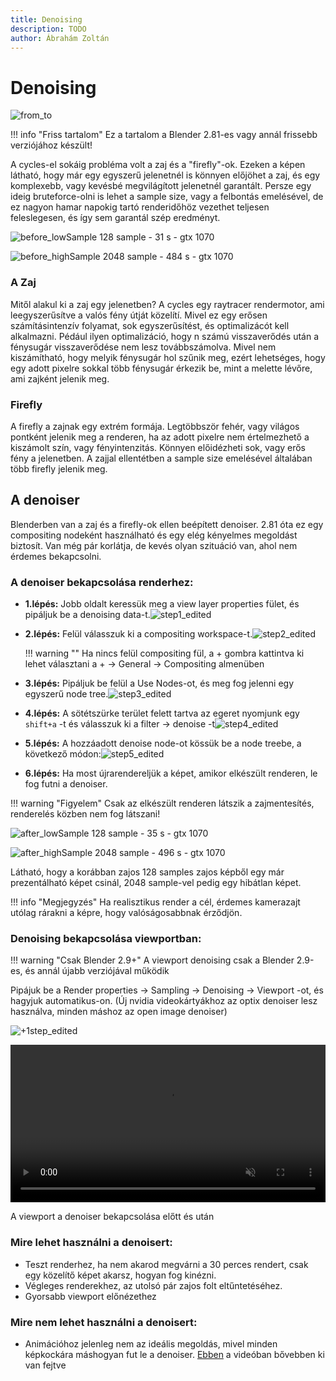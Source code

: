 ```yaml
---
title: Denoising
description: TODO
author: Ábrahám Zoltán
---
```


# Denoising

![from_to](denoising/from_to.jpg)

!!! info "Friss tartalom"
    Ez a tartalom a Blender 2.81-es vagy annál frissebb verziójához készült!

A cycles-el sokáig probléma volt a zaj és a "firefly"-ok. Ezeken a képen látható, hogy már egy egyszerű jelenetnél is könnyen előjöhet a zaj, és egy komplexebb, vagy kevésbé megvilágított jelenetnél garantált. Persze egy ideig bruteforce-olni is lehet a sample size, vagy a felbontás emelésével, de ez nagyon hamar napokig tartó renderidőhöz vezethet teljesen feleslegesen, és így sem garantál szép eredményt.

![before_lowSample](denoising/before_lowSample.png) 128 sample - 31 s - gtx 1070

![before_highSample](denoising/before_highSample.png) 2048 sample - 484 s - gtx 1070

### A Zaj

Mitől alakul ki a zaj egy jelenetben? A cycles egy raytracer rendermotor, ami leegyszerűsítve a valós fény útját közelítí. Mivel ez egy erősen számításintenzív folyamat, sok egyszerűsítést, és optimalizácót kell alkalmazni. Pédául ilyen optimalizáció, hogy n számú visszaverődés után a fénysugár visszaverődése nem lesz továbbszámolva. Mivel nem kiszámítható, hogy melyik fénysugár hol szűnik meg, ezért lehetséges, hogy egy adott pixelre sokkal több fénysugár érkezik be, mint a melette lévőre, ami zajként jelenik meg.

### Firefly

A firefly a zajnak egy extrém formája. Legtöbbször fehér, vagy világos pontként jelenik meg a renderen, ha az adott pixelre nem értelmezhető a kiszámolt szín, vagy fényintenzitás. Könnyen előidézheti sok, vagy erős fény a jelenetben. A zajjal ellentétben a sample size emelésével általában több firefly jelenik meg.

## A denoiser

Blenderben van a zaj és a firefly-ok ellen beépített denoiser. 2.81 óta ez egy compositing nodeként használható és egy elég kényelmes megoldást biztosít. Van még pár korlátja, de kevés olyan szituáció van, ahol nem érdemes bekapcsolni.

### A denoiser bekapcsolása renderhez:

- **1.lépés:** Jobb oldalt keressük meg a view layer properties fület, és pipáljuk be a denoising data-t.![step1_edited](denoising/step1_edited.png)

- **2.lépés:** Felül válasszuk ki a compositing workspace-t.![step2_edited](denoising/step2_edited.png)

    !!! warning ""
        Ha nincs felül compositing fül, a + gombra kattintva ki lehet választani a + &rarr; General &rarr; Compositing almenüben

- **3.lépés:** Pipáljuk be felül a Use Nodes-ot, és meg fog jelenni egy egyszerű node tree.![step3_edited](denoising/step3_edited.png)

- **4.lépés:** A sötétszürke terület felett tartva az egeret nyomjunk egy ``shift+a`` -t és válasszuk ki a filter &rarr; denoise -t![step4_edited](denoising/step4_edited.png)

- **5.lépés:** A hozzáadott denoise node-ot kössük be a node treebe, a következő módon:![step5_edited](denoising/step5_edited.png)

- **6.lépés:** Ha most újrarendereljük a képet, amikor elkészült renderen, le fog futni a denoiser.

!!! warning "Figyelem"
    Csak az elkészült renderen látszik a zajmentesítés, renderelés közben nem fog látszani!

![after_lowSample](denoising/after_lowSample.png) 128 sample - 35 s - gtx 1070

![after_highSample](denoising/after_highSample.png) 2048 sample - 496 s - gtx 1070

Látható, hogy a korábban zajos 128 samples zajos képből egy már prezentálható képet csinál, 2048 sample-vel pedig egy hibátlan képet.

!!! info "Megjegyzés"
    Ha realisztikus render a cél, érdemes kamerazajt utólag rárakni a képre, hogy valóságosabbnak érződjön.

### Denoising bekapcsolása viewportban:

!!! warning "Csak Blender 2.9+"
    A viewport denoising csak a Blender 2.9-es, és annál újabb verziójával működik

Pipájuk be a Render properties &rarr; Sampling &rarr; Denoising &rarr; Viewport -ot, és hagyjuk automatikus-on. (Új nvidia videokártyákhoz az optix denoiser lesz használva, minden máshoz az open image denoiser)

![+1step_edited](denoising/+1step_edited.png)

<video width="100%" height="auto" autoplay loop muted>
    <source src="denoising/video_demo.mp4" type="video/mp4">
    <!--nem generalja ki automatikusan videohoz ugyanazt az utat, mint kepekhez, kezzel beirva-->
</video>

A viewport a denoiser bekapcsolása előtt és után

### Mire lehet használni a denoisert:

- Teszt renderhez, ha nem akarod megvárni a 30 perces rendert, csak egy közelítő képet akarsz, hogyan fog kinézni.
- Végleges renderekhez, az utolsó pár zajos folt eltűntetéséhez.
- Gyorsabb viewport előnézethez

### Mire nem lehet használni a denoisert:

- Animációhoz jelenleg nem az ideális megoldás, mivel minden képkockára máshogyan fut le a denoiser. [Ebben]( https://youtu.be/fONxsfY9nO0?t=552 ) a videóban bővebben ki van fejtve
